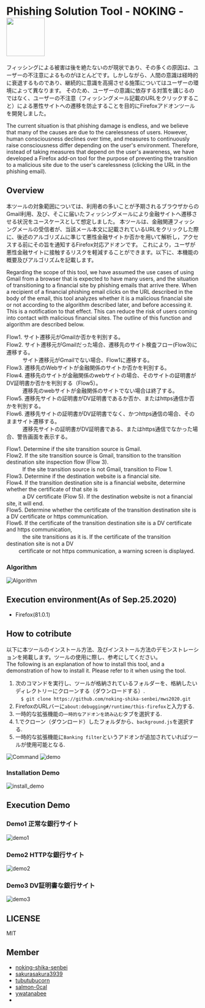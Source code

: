 # Phishing Solution Tool - NOKING - <img src="https://github.com/noking-shika-senbei/mws2020/blob/master/pictures/nokin-bank.png" width="100">
フィッシングによる被害は後を絶たないのが現状であり、その多くの原因は、ユーザーの不注意によるものがほとんどです。しかしながら、人間の意識は経時的に衰退するものであり、継続的に意識を高揚させる施策についてはユーザーの環境によって異なります。
そのため、ユーザーの意識に依存する対策を講じるのではなく、ユーザーの不注意（フィッシングメール記載のURLをクリックすること）による悪性サイトへの遷移を防止することを目的にFirefoxアドオンツールを開発しました。

The current situation is that phishing damage is endless, and we believe that many of the causes are due to the carelessness of users. However, human consciousness declines over time, and measures to continuously raise consciousness differ depending on the user's environment.
Therefore, instead of taking measures that depend on the user's awareness, we have developed a Firefox add-on tool for the purpose of preventing the transition to a malicious site due to the user's carelessness (clicking the URL in the phishing email).

## Overview
本ツールの対象範囲については、利用者の多いことが予期されるブラウザからのGmail利用、及び、そこに届いたフィッシングメールにより金融サイトへ遷移させる状況をユースケースとして想定しました。
本ツールは、金融関連フィッシングメールの受信者が、当該メール本文に記載されているURLをクリックした際に、後述のアルゴリズムに準じて悪性金融サイトか否かを用いて解析し，アクセスする前にその旨を通知するFirefox対応アドオンです。
これにより，ユーザが悪性金融サイトに接触するリスクを軽減することができます。以下に、本機能の概要及びアルゴリズムを記載します。

Regarding the scope of this tool, we have assumed the use cases of using Gmail from a browser that is expected to have many users, and the situation of transitioning to a financial site by phishing emails that arrive there.
When a recipient of a financial phishing email clicks on the URL described in the body of the email, this tool analyzes whether it is a malicious financial site or not according to the algorithm described later, and before accessing it. This is a notification to that effect.
This can reduce the risk of users coming into contact with malicious financial sites. The outline of this function and algorithm are described below.


Flow1. サイト遷移元がGmailか否かを判別する。  
Flow2. サイト遷移元がGmailだった場合、遷移先のサイト検査フロー(Flow3)に遷移する。  
　　　サイト遷移元がGmailでない場合、Flow1に遷移する。  
Flow3. 遷移先のWebサイトが金融関係のサイトか否かを判別する。  
Flow4. 遷移先のサイトが金融関係のwebサイトの場合、そのサイトの証明書がDV証明書か否かを判別する（Flow5）。  
　　　遷移先のwebサイトが金融関係のサイトでない場合は終了する。  
Flow5. 遷移先サイトの証明書がDV証明書であるか否か、またはhttps通信か否かを判別する。  
Flow6. 遷移先サイトの証明書がDV証明書でなく、かつhttps通信の場合、そのままサイト遷移する。  
　　　遷移先サイトの証明書がDV証明書である、またはhttps通信でなかった場合、警告画面を表示する。

Flow1. Determine if the site transition source is Gmail.  
Flow2. If the site transition source is Gmail, transition to the transition destination site inspection flow (Flow 3).  
　　　If the site transition source is not Gmail, transition to Flow 1.  
Flow3. Determine if the destination website is a financial site.  
Flow4. If the transition destination site is a financial website, determine whether the certificate of that site is  
　　　a DV certificate (Flow 5). If the destination website is not a financial site, it will end.  
Flow5. Determine whether the certificate of the transition destination site is a DV certificate or https communication.  
Flow6. If the certificate of the transition destination site is a DV certificate and https communication,  
　　　the site transitions as it is. If the certificate of the transition destination site is not a DV  
　   　certificate or not https communication, a warning screen is displayed.  

### Algorithm

![Algorithm](https://github.com/noking-shika-senbei/mws2020/blob/master/pictures/NokinFlow.png)

## Execution environment(As of Sep.25.2020)

- Firefox(81.0.1)

## How to cotribute

以下に本ツールのインストール方法、及びインストール方法のデモンストレーションを掲載します。ツールの使用に際し、参考にしてください。  
The following is an explanation of how to install this tool, and a demonstration of how to install it. Please refer to it when using the tool.

1. 次のコマンドを実行し、ツールが格納されているフォルダーを、格納したいディレクトリーにクローンする（ダウンロードする）.  
　`$ git clone https://github.com/noking-shika-senbei/mws2020.git`  
2. FirefoxのURLバーに`about:debugging#/runtime/this-firefox`と入力する.
3. 一時的な拡張機能の`一時的なアドオンを読み込む`タブを選択する.
4. 1.でクローン（ダウンロード）したフォルダから、`background.js`を選択する.
5. 一時的な拡張機能に`Banking filter`というアドオンが追加されていればツールが使用可能となる.    

![Command](https://github.com/noking-shika-senbei/mws2020/blob/master/pictures/command.png)
![demo](https://github.com/noking-shika-senbei/mws2020/blob/master/pictures/HTC.png)

### Installation Demo
![install_demo]()

## Execution Demo
### Demo1 正常な銀行サイト
![demo1](https://github.com/noking-shika-senbei/mws2020/blob/master/pictures/smbctb.gif)
### Demo2 HTTPな銀行サイト
![demo2](https://github.com/noking-shika-senbei/mws2020/blob/master/pictures/nokin-http.gif)
### Demo3 DV証明書な銀行サイト
![demo3](https://github.com/noking-shika-senbei/mws2020/blob/master/pictures/nokin-https.gif)
## LICENSE

MIT

## Member

- [noking-shika-senbei](https://github.com/noking-shika-senbei)
- [sakurasakura3939](https://github.com/sakurasakura3939)
- [tubutubucorn](https://github.com/tubutubucorn)
- [salmon-0cal](https://github.com/salmon-0cal)
- [ywatanabee](https://github.com/ywatanabee)
- [](https://github.com/)
